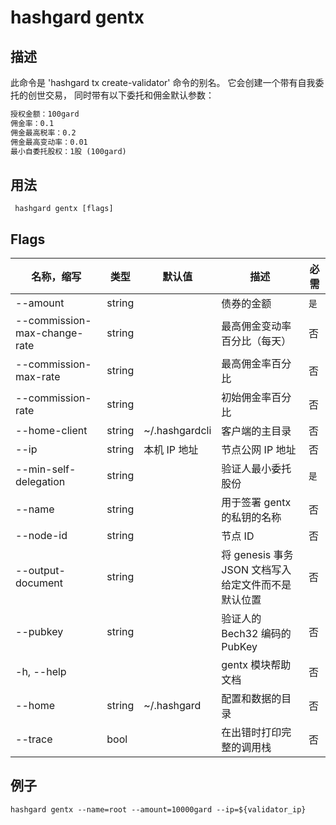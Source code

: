 # hashgard gentx

## 描述

此命令是 'hashgard tx create-validator' 命令的别名。
它会创建一个带有自我委托的创世交易，
同时带有以下委托和佣金默认参数：

```txt
授权金额：100gard
佣金率：0.1
佣金最高税率：0.2
佣金最高变动率：0.01
最小自委托股权：1股 (100gard)
```

## 用法

```shell
 hashgard gentx [flags]
```

## Flags

| 名称，缩写                   | 类型   | 默认值         | 描述                    | 必需 |
| ---------------------------- | ------ | -------------- | --------------------------- | -------- |
| --amount                     | string |                | 债券的金额                                          | `是`     |
| --commission-max-change-rate | string |                | 最高佣金变动率百分比（每天）                        | 否       |
| --commission-max-rate        | string |                | 最高佣金率百分比                                    | 否       |
| --commission-rate            | string |                | 初始佣金率百分比                                    | 否       |
| --home-client                | string | ~/.hashgardcli | 客户端的主目录                                      | 否       |
| --ip                         | string | 本机 IP 地址   | 节点公网 IP 地址                                    | 否       |
| --min-self-delegation        | string |                | 验证人最小委托股份                                  | `是`     |
| --name                       | string |                | 用于签署 gentx 的私钥的名称                         | 否       |
| --node-id                    | string |                | 节点 ID                                             | 否       |
| --output-document            | string |                | 将 genesis 事务 JSON 文档写入给定文件而不是默认位置 | 否       |
| --pubkey                     | string |                | 验证人的 Bech32 编码的 PubKey                       | 否       |
| -h, --help                   |        |                | gentx 模块帮助文档                                  | 否       |
| --home                       | string | ~/.hashgard    | 配置和数据的目录                                    | 否       |
| --trace                      | bool   |                | 在出错时打印完整的调用栈                            | 否       |

## 例子

`hashgard gentx --name=root --amount=10000gard --ip=${validator_ip}`
